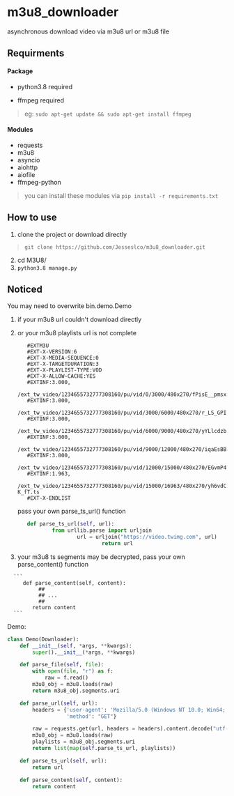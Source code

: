 # m3u8_downloader

asynchronous download video via m3u8 url or m3u8 file

## Requirments

#### Package
* python3.8 required

* ffmpeg required
> eg: `sudo apt-get update && sudo apt-get install ffmpeg` 

#### Modules
* requests
* m3u8
* asyncio
* aiohttp
* aiofile
* ffmpeg-python
> you can install these modules via `pip install -r requirements.txt`

## How to use
1. clone the project or download directly
> `git clone https://github.com/Jesseslco/m3u8_downloader.git`
2. cd M3U8/
3. `python3.8 manage.py`

## Noticed
You may need to overwrite bin.demo.Demo 
   1. if your m3u8 url couldn't download directly

   2. or your m3u8 playlists url is not complete

      ```
         #EXTM3U
         #EXT-X-VERSION:6
         #EXT-X-MEDIA-SEQUENCE:0
         #EXT-X-TARGETDURATION:3
         #EXT-X-PLAYLIST-TYPE:VOD
         #EXT-X-ALLOW-CACHE:YES
         #EXTINF:3.000,
         /ext_tw_video/1234655732777308160/pu/vid/0/3000/480x270/fPisE__pmsx7k4sF.ts
         #EXTINF:3.000,
         /ext_tw_video/1234655732777308160/pu/vid/3000/6000/480x270/r_LS_GPI2BXX39I4.ts
         #EXTINF:3.000,
         /ext_tw_video/1234655732777308160/pu/vid/6000/9000/480x270/yYLlcdzb1XqRXUyc.ts
         #EXTINF:3.000,
         /ext_tw_video/1234655732777308160/pu/vid/9000/12000/480x270/iqaEsBByLBrdZ3IU.ts
         #EXTINF:3.000,
         /ext_tw_video/1234655732777308160/pu/vid/12000/15000/480x270/EGvmP4ThPwelrgHk.ts
         #EXTINF:1.963,
         /ext_tw_video/1234655732777308160/pu/vid/15000/16963/480x270/yh6vdCJRo6N-K_fT.ts
         #EXT-X-ENDLIST
      ```

      pass your own parse_ts_url() function

      ```python
         def parse_ts_url(self, url):
                 from urllib.parse import urljoin
                         url = urljoin("https://video.twimg.com", url)
                                 return url   	
      ```

   3.  your m3u8 ts segments may be decrypted,  pass your own parse_content() function
   
      ```
         def parse_content(self, content):
              ##
              ## ...
              ##
            return content
      ```


Demo:

```python
class Demo(Downloader):
    def __init__(self, *args, **kwargs):
        super().__init__(*args, **kwargs)

    def parse_file(self, file):
        with open(file, "r") as f:
            raw = f.read()
        m3u8_obj = m3u8.loads(raw)
        return m3u8_obj.segments.uri

    def parse_url(self, url):
        headers = {'user-agent': 'Mozilla/5.0 (Windows NT 10.0; Win64; x64) AppleWebKit/537.36 (KHTML, like Gecko) Chrome/71.0.3578.80 Safari/537.36',
                   'method': "GET"}

        raw = requests.get(url, headers = headers).content.decode("utf-8")
        m3u8_obj = m3u8.loads(raw)
        playlists = m3u8_obj.segments.uri
        return list(map(self.parse_ts_url, playlists))

    def parse_ts_url(self, url):
        return url

    def parse_content(self, content):
        return content
```



